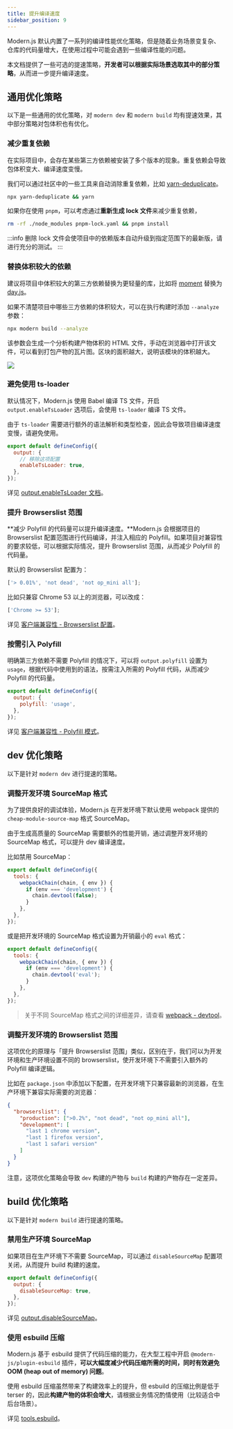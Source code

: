```yaml
---
title: 提升编译速度
sidebar_position: 9
---
```


Modern.js 默认内置了一系列的编译性能优化策略，但是随着业务场景变复杂、仓库的代码量增大，在使用过程中可能会遇到一些编译性能的问题。

本文档提供了一些可选的提速策略，**开发者可以根据实际场景选取其中的部分策略**，从而进一步提升编译速度。

## 通用优化策略

以下是一些通用的优化策略，对 `modern dev` 和 `modern build` 均有提速效果，其中部分策略对包体积也有优化。

### 减少重复依赖

在实际项目中，会存在某些第三方依赖被安装了多个版本的现象。重复依赖会导致包体积变大、编译速度变慢。

我们可以通过社区中的一些工具来自动消除重复依赖，比如 [yarn-deduplicate](https://github.com/scinos/yarn-deduplicate)。

```bash
npx yarn-deduplicate && yarn
```

如果你在使用 `pnpm`，可以考虑通过**重新生成 lock 文件**来减少重复依赖，

```bash
rm -rf ./node_modules pnpm-lock.yaml && pnpm install
```

:::info
删除 lock 文件会使项目中的依赖版本自动升级到指定范围下的最新版，请进行充分的测试。
:::

### 替换体积较大的依赖

建议将项目中体积较大的第三方依赖替换为更轻量的库，比如将 [moment](https://momentjs.com/) 替换为 [day.js](https://day.js.org/)。

如果不清楚项目中哪些三方依赖的体积较大，可以在执行构建时添加 `--analyze` 参数：

```bash
npx modern build --analyze
```

该参数会生成一个分析构建产物体积的 HTML 文件，手动在浏览器中打开该文件，可以看到打包产物的瓦片图。区块的面积越大，说明该模块的体积越大。

<img src="https://lf3-static.bytednsdoc.com/obj/eden-cn/aphqeh7uhohpquloj/modern-js/mwa-build-analyze-8784f762c1ab0cb20935829d5f912c4c.png" />

### 避免使用 ts-loader

默认情况下，Modern.js 使用 Babel 编译 TS 文件，开启 `output.enableTsLoader` 选项后，会使用 `ts-loader` 编译 TS 文件。

由于 `ts-loader` 需要进行额外的语法解析和类型检查，因此会导致项目编译速度变慢，请避免使用。

```js title="modern.config.js"
export default defineConfig({
  output: {
    // 移除这项配置
    enableTsLoader: true,
  },
});
```

详见 [output.enableTsLoader 文档](/docs/configure/app/output/enable-ts-loader)。

### 提升 Browserslist 范围

**减少 Polyfill 的代码量可以提升编译速度。**Modern.js 会根据项目的 Browserslist 配置范围进行代码编译，并注入相应的 Polyfill。如果项目对兼容性的要求较低，可以根据实际情况，提升 Browserslist 范围，从而减少 Polyfill 的代码量。

默认的 Browserslist 配置为：

```js
['> 0.01%', 'not dead', 'not op_mini all'];
```

比如只兼容 Chrome 53 以上的浏览器，可以改成：

```js
['Chrome >= 53'];
```

详见 [客户端兼容性 - Browserslist 配置](/docs/guides/advanced-features/compatibility#browserslist-配置)。

### 按需引入 Polyfill

明确第三方依赖不需要 Polyfill 的情况下，可以将 `output.polyfill` 设置为 `usage`，根据代码中使用到的语法，按需注入所需的 Polyfill 代码，从而减少 Polyfill 的代码量。

```js title="modern.config.js"
export default defineConfig({
  output: {
    polyfill: 'usage',
  },
});
```

详见 [客户端兼容性 - Polyfill 模式](/docs/guides/advanced-features/compatibility#polyfill-模式)。

## dev 优化策略

以下是针对 `modern dev` 进行提速的策略。

### 调整开发环境 SourceMap 格式

为了提供良好的调试体验，Modern.js 在开发环境下默认使用 webpack 提供的 `cheap-module-source-map` 格式 SourceMap。

由于生成高质量的 SourceMap 需要额外的性能开销，通过调整开发环境的 SourceMap 格式，可以提升 dev 编译速度。

比如禁用 SourceMap：

```js title="modern.config.js"
export default defineConfig({
  tools: {
    webpackChain(chain, { env }) {
      if (env === 'development') {
        chain.devtool(false);
      }
    },
  },
});
```

或是把开发环境的 SourceMap 格式设置为开销最小的 `eval` 格式：

```js title="modern.config.js"
export default defineConfig({
  tools: {
    webpackChain(chain, { env }) {
      if (env === 'development') {
        chain.devtool('eval');
      }
    },
  },
});
```

> 关于不同 SourceMap 格式之间的详细差异，请查看 [webpack - devtool](https://webpack.js.org/configuration/devtool/)。

### 调整开发环境的 Browserslist 范围

这项优化的原理与「提升 Browserslist 范围」类似，区别在于，我们可以为开发环境和生产环境设置不同的 browserslist，使开发环境下不需要引入额外的 Polyfill 编译逻辑。

比如在 `package.json` 中添加以下配置，在开发环境下只兼容最新的浏览器，在生产环境下兼容实际需要的浏览器：

```json
{
  "browserslist": {
    "production": [">0.2%", "not dead", "not op_mini all"],
    "development": [
      "last 1 chrome version",
      "last 1 firefox version",
      "last 1 safari version"
    ]
  }
}
```

注意，这项优化策略会导致 `dev` 构建的产物与 `build` 构建的产物存在一定差异。

## build 优化策略

以下是针对 `modern build` 进行提速的策略。

### 禁用生产环境 SourceMap

如果项目在生产环境下不需要 SourceMap，可以通过 `disableSourceMap` 配置项关闭，从而提升 build 构建的速度。

```js title="modern.config.js"
export default defineConfig({
  output: {
    disableSourceMap: true,
  },
});
```

详见 [output.disableSourceMap](/docs/configure/app/output/disable-source-map)。

### 使用 esbuild 压缩

Modern.js 基于 esbuild 提供了代码压缩的能力，在大型工程中开启 `@modern-js/plugin-esbuild` 插件，**可以大幅度减少代码压缩所需的时间，同时有效避免 OOM (heap out of memory) 问题**。

使用 esbuild 压缩虽然带来了构建效率上的提升，但 esbuild 的压缩比例是低于 terser 的，因此**构建产物的体积会增大**，请根据业务情况酌情使用（比较适合中后台场景）。

详见 [tools.esbuild](/docs/configure/app/tools/esbuild)。
